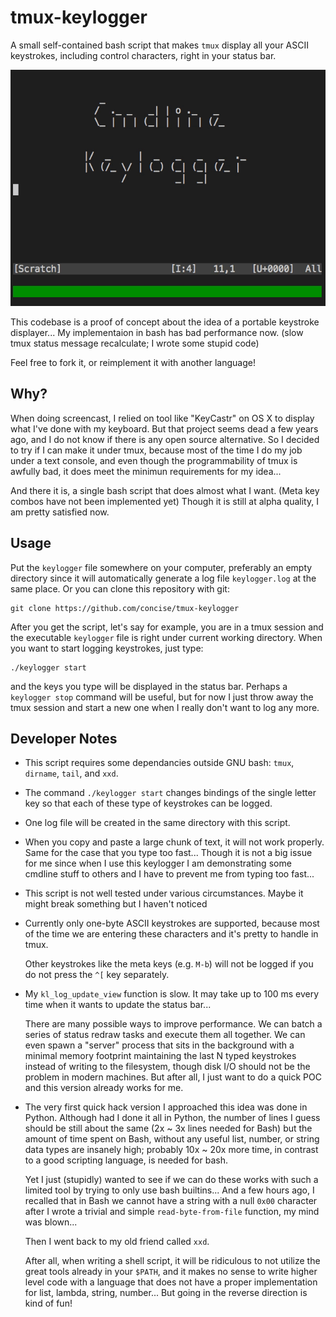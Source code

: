 # tmux-keylogger

A small self-contained bash script that makes `tmux` display all your ASCII
keystrokes, including control characters, right in your status bar.

![tmux-keylogger demo](https://raw.githubusercontent.com/concise/tmux-keylogger/master/demo.gif)

This codebase is a proof of concept about the idea of a portable keystroke
displayer...  My implementaion in bash has bad performance now.  (slow tmux
status message recalculate; I wrote some stupid code)

Feel free to fork it, or reimplement it with another language!


## Why?

When doing screencast, I relied on tool like "KeyCastr" on OS X to display what
I've done with my keyboard.  But that project seems dead a few years ago, and I
do not know if there is any open source alternative.  So I decided to try if I
can make it under tmux, because most of the time I do my job under a text
console, and even though the programmability of tmux is awfully bad, it does
meet the minimun requirements for my idea...

And there it is, a single bash script that does almost what I want.  (Meta key
combos have not been implemented yet)  Though it is still at alpha quality, I
am pretty satisfied now.


## Usage

Put the `keylogger` file somewhere on your computer, preferably an empty
directory since it will automatically generate a log file `keylogger.log` at
the same place.  Or you can clone this repository with git:

    git clone https://github.com/concise/tmux-keylogger

After you get the script, let's say for example, you are in a tmux session and
the executable `keylogger` file is right under current working directory.  When
you want to start logging keystrokes, just type:

    ./keylogger start

and the keys you type will be displayed in the status bar.  Perhaps a
`keylogger stop` command will be useful, but for now I just throw away the tmux
session and start a new one when I really don't want to log any more.


## Developer Notes

- This script requires some dependancies outside GNU bash: `tmux`, `dirname`,
  `tail`, and `xxd`.

- The command `./keylogger start` changes bindings of the single letter
  key so that each of these type of keystrokes can be logged.

- One log file will be created in the same directory with this script.

- When you copy and paste a large chunk of text, it will not work properly.
  Same for the case that you type too fast...  Though it is not a big issue for
  me since when I use this keylogger I am demonstrating some cmdline stuff to
  others and I have to prevent me from typing too fast...

- This script is not well tested under various circumstances.
  Maybe it might break something but I haven't noticed

- Currently only one-byte ASCII keystrokes are
  supported, because most of the time we are entering
  these characters and it's pretty to handle in tmux.

  Other keystrokes like the meta keys (e.g. `M-b`) will not
  be logged if you do not press the `^[` key separately.

- My `kl_log_update_view` function is slow.  It may take up to 100 ms every
  time when it wants to update the status bar...

  There are many possible ways to improve performance.  We can batch a
  series of status redraw tasks and execute them all together.  We can
  even spawn a "server" process that sits in the background with a
  minimal memory footprint maintaining the last N typed keystrokes
  instead of writing to the filesystem, though disk I/O should not be the
  problem in modern machines.  But after all, I just want to do a quick
  POC and this version already works for me.

- The very first quick hack version I approached this idea was done in
  Python.  Although had I done it all in Python, the number of lines I guess
  should be still about the same (2x ~ 3x lines needed for Bash) but the
  amount of time spent on Bash, without any useful list, number, or
  string data types are insanely high; probably 10x ~ 20x more time, in
  contrast to a good scripting language, is needed for bash.

  Yet I just (stupidly) wanted to see if we can do these works with such a
  limited tool by trying to only use bash builtins...  And a few hours ago, I
  recalled that in Bash we cannot have a string with a null `0x00` character
  after I wrote a trivial and simple `read-byte-from-file` function, my mind
  was blown...

  Then I went back to my old friend called `xxd`.

  After all, when writing a shell script, it will be ridiculous to not utilize
  the great tools already in your `$PATH`, and it makes no sense to write
  higher level code with a language that does not have a proper implementation
  for list, lambda, string, number...  But going in the reverse direction is
  kind of fun!
